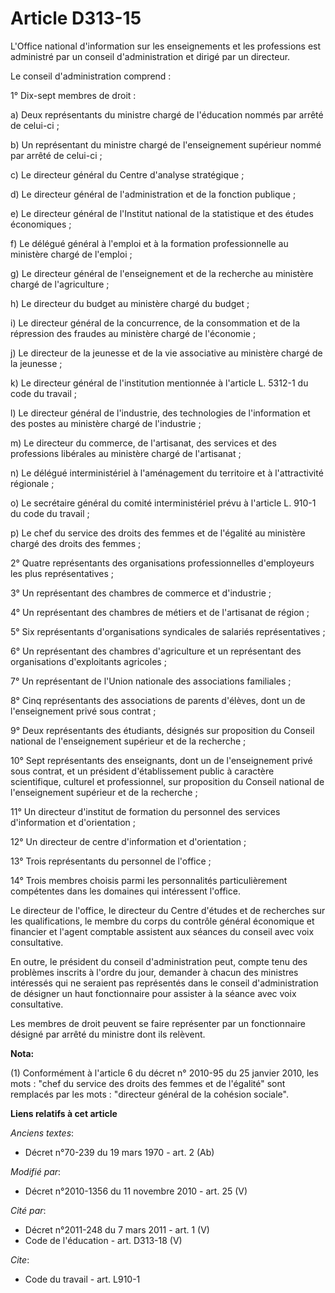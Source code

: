 # Article D313-15

L'Office national d'information sur les enseignements et les professions est administré par un conseil d'administration et
dirigé par un directeur. 

Le conseil d'administration comprend : 

1° Dix-sept membres de droit : 

a) Deux représentants du ministre chargé de l'éducation nommés par arrêté de celui-ci ; 

b) Un représentant du ministre chargé de l'enseignement supérieur nommé par arrêté de celui-ci ; 

c) Le directeur général du Centre d'analyse stratégique ; 

d) Le directeur général de l'administration et de la fonction publique ; 

e) Le directeur général de l'Institut national de la statistique et des études économiques ; 

f) Le délégué général à l'emploi et à la formation professionnelle au ministère chargé de l'emploi ; 

g) Le directeur général de l'enseignement et de la recherche au ministère chargé de l'agriculture ; 

h) Le directeur du budget au ministère chargé du budget ; 

i) Le directeur général de la concurrence, de la consommation et de la répression des fraudes au ministère chargé de
l'économie ; 

j) Le directeur de la jeunesse et de la vie associative au ministère chargé de la jeunesse ; 

k) Le directeur général de l'institution mentionnée à l'article L. 5312-1 du code du travail ; 

l) Le directeur général de l'industrie, des technologies de l'information et des postes au ministère chargé de l'industrie ; 

m) Le directeur du commerce, de l'artisanat, des services et des professions libérales au ministère chargé de l'artisanat ; 

n) Le délégué interministériel à l'aménagement du territoire et à l'attractivité régionale ; 

o) Le secrétaire général du comité interministériel prévu à l'article L. 910-1 du code du travail ; 

p) Le chef du service des droits des femmes et de l'égalité au ministère chargé des droits des femmes ; 

2° Quatre représentants des organisations professionnelles d'employeurs les plus représentatives ; 

3° Un représentant des chambres de commerce et d'industrie ; 

4° Un représentant des       chambres de métiers et de l'artisanat de région ; 

5° Six représentants d'organisations syndicales de salariés représentatives ; 

6° Un représentant des chambres d'agriculture et un représentant des organisations d'exploitants agricoles ; 

7° Un représentant de l'Union nationale des associations familiales ; 

8° Cinq représentants des associations de parents d'élèves, dont un de l'enseignement privé sous contrat ; 

9° Deux représentants des étudiants, désignés sur proposition du Conseil national de l'enseignement supérieur et de la
recherche ; 

10° Sept représentants des enseignants, dont un de l'enseignement privé sous contrat, et un président d'établissement public
à caractère scientifique, culturel et professionnel, sur proposition du Conseil national de l'enseignement supérieur et de la
recherche ; 

11° Un directeur d'institut de formation du personnel des services d'information et d'orientation ; 

12° Un directeur de centre d'information et d'orientation ; 

13° Trois représentants du personnel de l'office ; 

14° Trois membres choisis parmi les personnalités particulièrement compétentes dans les domaines qui intéressent l'office. 

Le directeur de l'office, le directeur du Centre d'études et de recherches sur les qualifications, le membre du corps du
contrôle général économique et financier et l'agent comptable assistent aux séances du conseil avec voix consultative. 

En outre, le président du conseil d'administration peut, compte tenu des problèmes inscrits à l'ordre du jour, demander à
chacun des ministres intéressés qui ne seraient pas représentés dans le conseil d'administration de désigner un haut
fonctionnaire pour assister à la séance avec voix consultative. 

Les membres de droit peuvent se faire représenter par un fonctionnaire désigné par arrêté du ministre dont ils relèvent.

**Nota:**

(1) Conformément à l'article 6 du décret n° 2010-95 du 25 janvier 2010, les mots : "chef du service des droits des femmes et
de l'égalité" sont remplacés par les mots : "directeur général de la cohésion sociale".

**Liens relatifs à cet article**

_Anciens textes_:

  - Décret n°70-239 du 19 mars 1970 - art. 2 (Ab)

_Modifié par_:

  - Décret n°2010-1356 du 11 novembre 2010 - art. 25 (V)

_Cité par_:

  - Décret n°2011-248 du 7 mars 2011 - art. 1 (V)
  - Code de l'éducation - art. D313-18 (V)

_Cite_:

  - Code du travail - art. L910-1
